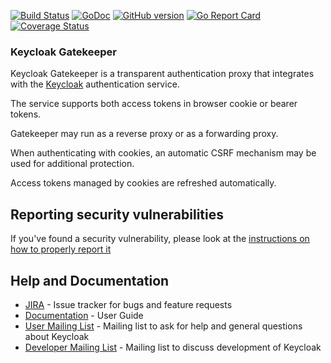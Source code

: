 [![Build Status](https://travis-ci.org/keycloak/keycloak-gatekeeper.svg?branch=master)](https://travis-ci.org/keycloak/keycloak-gatekeeper)
[![GoDoc](http://godoc.org/github.com/keycloak/keycloak-gatekeeper?status.png)](http://godoc.org/github.com/keycloak/keycloak-gatekeeper)
[![GitHub version](https://badge.fury.io/gh/gambol99%2Fkeycloak-gatekeeper.svg)](https://badge.fury.io/gh/gambol99%2Fkeycloak-gatekeeper)
[![Go Report Card](https://goreportcard.com/badge/github.com/keycloak/keycloak-gatekeeper)](https://goreportcard.com/report/github.com/keycloak/keycloak-gatekeeper)
[![Coverage Status](https://coveralls.io/repos/github/keycloak/keycloak-gatekeeper/badge.svg?branch=master)](https://coveralls.io/github/keycloak/keycloak-gatekeeper?branch=master)

### **Keycloak Gatekeeper**

Keycloak Gatekeeper is a transparent authentication proxy that integrates with the [Keycloak](https://github.com/keycloak/keycloak) authentication service.

The service supports both access tokens in browser cookie or bearer tokens.

Gatekeeper may run as a reverse proxy or as a forwarding proxy.

When authenticating with cookies, an automatic CSRF mechanism may be used for additional protection.

Access tokens managed by cookies are refreshed automatically.

Reporting security vulnerabilities
----------------------------------

If you've found a security vulnerability, please look at the [instructions on how to properly report it](http://www.keycloak.org/security.html)

Help and Documentation
----------------------

* [JIRA](https://issues.jboss.org/projects/KEYCLOAK) - Issue tracker for bugs and feature requests
* [Documentation](https://www.keycloak.org/docs/latest/securing_apps/index.html#_keycloak_generic_adapter) - User Guide
* [User Mailing List](https://lists.jboss.org/mailman/listinfo/keycloak-user) - Mailing list to ask for help and general questions about Keycloak
* [Developer Mailing List](https://lists.jboss.org/mailman/listinfo/keycloak-dev) - Mailing list to discuss development of Keycloak
